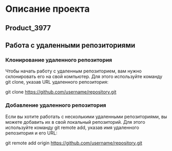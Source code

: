 # Описание проекта

## Product_3977

## Работа с удаленными репозиториями

### Клонирование удаленного репозитория

Чтобы начать работу с удаленным репозиторием, вам нужно склонировать его на свой компьютер. Для этого используйте команду git clone, указав URL удаленного репозитория:

git clone https://github.com/username/repository.git


### Добавление удаленного репозитория

Если вы хотите работать с несколькими удаленными репозиториями, вы можете добавить их в свой локальный репозиторий. Для этого используйте команду git remote add, указав имя удаленного репозитория и его URL:

git remote add origin https://github.com/username/repository.git